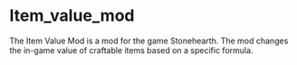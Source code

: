 # Item_value_mod
The Item Value Mod is a mod for the game Stonehearth.  The mod changes the in-game value of craftable items based on a specific formula.
